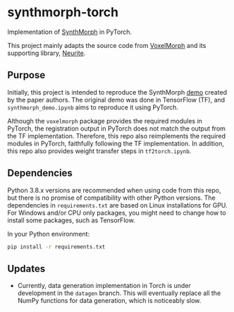 # synthmorph-torch

Implementation of [SynthMorph](https://martinos.org/malte/synthmorph/) in PyTorch.

This project mainly adapts the source code from [VoxelMorph](https://github.com/voxelmorph/voxelmorph) and its supporting library, [Neurite](https://github.com/adalca/neurite).

## Purpose

Initially, this project is intended to reproduce the SynthMorph [demo](https://colab.research.google.com/drive/1GjpjkhKGrg5W-cvZVObBo3IoIUwaPZBU?usp=sharing) created by the paper authors. The original demo was done in TensorFlow (TF), and `synthmorph_demo.ipynb` aims to reproduce it using PyTorch.

Although the `voxelmorph` package provides the required modules in PyTorch, the registration output in PyTorch does not match the output from the TF implementation. Therefore, this repo also reimplements the required modules in PyTorch, faithfully following the TF implementation. In addition, this repo also provides weight transfer steps in `tf2torch.ipynb`.

## Dependencies

Python 3.8.x versions are recommended when using code from this repo, but there is no promise of compatibility with other Python versions. The dependencies in `requirements.txt` are based on Linux installations for GPU. For Windows and/or CPU only packages, you might need to change how to install some packages, such as TensorFlow.

In your Python environment:

```bash
pip install -r requirements.txt
```

## Updates

- Currently, data generation implementation in Torch is under development in the `datagen` branch. This will eventually replace all the NumPy functions for data generation, which is noticeably slow.
